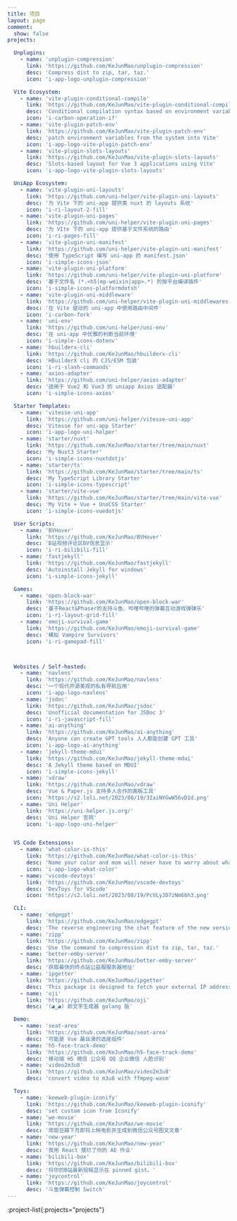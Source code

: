 ```yaml
---
title: 项目
layout: page
comment:
  show: false
projects:

  Unplugins:
    - name: 'unplugin-compression'
      link: 'https://github.com/KeJunMao/unplugin-compression'
      desc: 'Compress dist to zip, tar, taz.'
      icon: 'i-app-logo-unplugin-compression'

  Vite Ecosystem:
    - name: 'vite-plugin-conditional-compile'
      link: 'https://github.com/KeJunMao/vite-plugin-conditional-compile'
      desc: 'Conditional compilation syntax based on environment variables for Vite.'
      icon: 'i-carbon-operation-if'
    - name: 'vite-plugin-patch-env'
      link: 'https://github.com/KeJunMao/vite-plugin-patch-env'
      desc: 'patch environment variables from the system into Vite'
      icon: 'i-app-logo-vite-plugin-patch-env'
    - name: 'vite-plugin-slots-layouts'
      link: 'https://github.com/KeJunMao/vite-plugin-slots-layouts'
      desc: 'Slots-based layout for Vue 3 applications using Vite'
      icon: 'i-app-logo-vite-plugin-slots-layouts'

  UniApp Ecosystem:
    - name: 'vite-plugin-uni-layouts'
      link: 'https://github.com/uni-helper/vite-plugin-uni-layouts'
      desc: '为 Vite 下的 uni-app 提供类 nuxt 的 layouts 系统'
      icon: 'i-ri-layout-2-fill'
    - name: 'vite-plugin-uni-pages'
      link: 'https://github.com/uni-helper/vite-plugin-uni-pages'
      desc: '为 VIte 下的 uni-app 提供基于文件系统的路由'
      icon: 'i-ri-pages-fill'
    - name: 'vite-plugin-uni-manifest'
      link: 'https://github.com/uni-helper/vite-plugin-uni-manifest'
      desc: '使用 TypeScript 编写 uni-app 的 manifest.json'
      icon: 'i-simple-icons-json'
    - name: 'vite-plugin-uni-platform'
      link: 'https://github.com/uni-helper/vite-plugin-uni-platform'
      desc: '基于文件名 (*.<h5|mp-weixin|app>.*) 的按平台编译插件'
      icon: 'i-simple-icons-platformdotsh'
    - name: 'vite-plugin-uni-middleware'
      link: 'https://github.com/uni-helper/vite-plugin-uni-middlewares'
      desc: '在 Vite 驱动的 uni-app 中使用路由中间件'
      icon: 'i-carbon-fork'
    - name: 'uni-env'
      link: 'https://github.com/uni-helper/uni-env'
      desc: '在 uni-app 中优雅的判断当前环境'
      icon: 'i-simple-icons-dotenv'
    - name: 'hbuilderx-cli'
      link: 'https://github.com/KeJunMao/hbuilderx-cli'
      desc: 'HBuilderX cli 的 CJS/ESM 包装'
      icon: 'i-ri-slash-commands'
    - name: 'axios-adapter'
      link: 'https://github.com/uni-helper/axios-adapter'
      desc: '适用于 Vue2 和 Vue3 的 uniapp Axios 适配器'
      icon: 'i-simple-icons-axios'

  Starter Templates:
    - name: 'vitesse-uni-app'
      link: 'https://github.com/uni-helper/vitesse-uni-app'
      desc: 'Vitesse for uni-app Starter'
      icon: 'i-app-logo-uni-helper'
    - name: 'starter/nuxt'
      link: 'https://github.com/KeJunMao/starter/tree/main/nuxt'
      desc: 'My Nuxt3 Starter'
      icon: 'i-simple-icons-nuxtdotjs'
    - name: 'starter/ts'
      link: 'https://github.com/KeJunMao/starter/tree/main/ts'
      desc: 'My TypeScript Library Starter'
      icon: 'i-simple-icons-typescript'
    - name: 'starter/vite-vue'
      link: 'https://github.com/KeJunMao/starter/tree/main/vite-vue'
      desc: 'My Vite + Vue + UnoCSS Starter'
      icon: 'i-simple-icons-vuedotjs'

  User Scripts:
    - name: 'BVHover'
      link: 'https://github.com/KeJunMao/BVHover'
      desc: 'B站视频评论区BV信息显示'
      icon: 'i-ri-bilibili-fill'
    - name: 'fastjekyll'
      link: 'https://github.com/KeJunMao/fastjekyll'
      desc: 'Autoinstall Jekyll for windows'
      icon: 'i-simple-icons-jekyll'

  Games:
    - name: 'open-block-war'
      link: 'https://github.com/KeJunMao/open-block-war'
      desc: '基于React&Phaser的支持斗鱼、哔哩哔哩的弹幕互动游戏弹弹乐'
      icon: 'i-ri-layout-grid-fill'
    - name: 'emoji-survival-game'
      link: 'https://github.com/KeJunMao/emoji-survival-game'
      desc: '模拟 Vampire Survivors'
      icon: 'i-ri-gamepad-fill'



  Websites / Self-hosted:
    - name: 'navlens'
      link: 'https://github.com/KeJunMao/navlens'
      desc: '一个现代开源美观的私有导航应用'
      icon: 'i-app-logo-navlens'
    - name: 'jsdoc'
      link: 'https://github.com/KeJunMao/jsdoc'
      desc: 'Unofficial documentation for JSDoc 3'
      icon: 'i-ri-javascript-fill'
    - name: 'ai-anything'
      link: 'https://github.com/KeJunMao/ai-anything'
      desc: 'Anyone can create GPT tools 人人都能创建 GPT 工具'
      icon: 'i-app-logo-ai-anything'
    - name: 'jekyll-theme-mdui'
      link: 'https://github.com/KeJunMao/jekyll-theme-mdui'
      desc: 'A Jekyll theme based on MDUI'
      icon: 'i-simple-icons-jekyll'
    - name: 'vdraw'
      link: 'https://github.com/KeJunMao/vdraw'
      desc: 'Vue & Paper.js 支持多人合作的画板工具'
      icon: 'https://s2.loli.net/2023/08/19/3IaiNYGwW56vD1d.png'
    - name: 'Uni Helper'
      link: 'https://uni-helper.js.org/'
      desc: 'Uni Helper 官网'
      icon: 'i-app-logo-uni-helper'


  VS Code Extensions:
    - name: 'what-color-is-this'
      link: 'https://github.com/KeJunMao/what-color-is-this'
      desc: 'Name your color and mom will never have to worry about what that color is for again'
      icon: 'i-app-logo-what-color'
    - name: 'vscode-devtoys'
      link: 'https://github.com/KeJunMao/vscode-devtoys'
      desc: 'DevToys for VScode'
      icon: 'https://s2.loli.net/2023/08/19/PcVLyJD7zNm6bh3.png'

  CLI:
    - name: 'edgegpt'
      link: 'https://github.com/KeJunMao/edgegpt'
      desc: 'The reverse engineering the chat feature of the new version of Bing.'
    - name: 'zipp'
      link: 'https://github.com/KeJunMao/zipp'
      desc: 'Use the command to compression dist to zip, tar, taz.'
    - name: 'better-emby-server'
      link: 'https://github.com/KeJunMao/better-emby-server'
      desc: '获取最快的终点站公益服服务器地址'
    - name: 'ipgetter'
      link: 'https://github.com/KeJunMao/ipgetter'
      desc: 'This package is designed to fetch your external IP address from the internet.'
    - name: 'oji'
      link: 'https://github.com/KeJunMao/oji'
      desc: '(◕‿◕) 颜文字生成器 golang 版'

  Demo:
    - name: 'seat-area'
      link: 'https://github.com/KeJunMao/seat-area'
      desc: '可能是 Vue 最丝滑的选座组件'
    - name: 'h5-face-track-demo'
      link: 'https://github.com/KeJunMao/h5-face-track-demo'
      desc: '移动端 H5 微信 公众号 QQ 企业微信 人脸识别'
    - name: 'video2m3u8'
      link: 'https://github.com/KeJunMao/video2m3u8'
      desc: 'convert video to m3u8 with ffmpeg-wasm'

  Toys:
    - name: 'keeweb-plugin-iconify'
      link: 'https://github.com/KeJunMao/keeweb-plugin-iconify'
      desc: 'set custom icon from Iconify'
    - name: 'we-movie'
      link: 'https://github.com/KeJunMao/we-movie'
      desc: '爬取豆瓣下月即将上映电影并生成到微信公众号图文文章'
    - name: 'new-year'
      link: 'https://github.com/KeJunMao/new-year'
      desc: '我用 React 摆烂了你的 AE 作业'
    - name: 'bilibili-box'
      link: 'https://github.com/KeJunMao/bilibili-box'
      desc: '将你的B站最新投稿显示在 pinned gist。'
    - name: 'joycontrol'
      link: 'https://github.com/KeJunMao/joycontrol'
      desc: '斗鱼弹幕控制 Switch'
---
```


:project-list{:projects="projects"}
